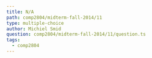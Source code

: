 ```yaml
---
title: N/A
path: comp2804/midterm-fall-2014/11
type: multiple-choice
author: Michiel Smid
question: comp2804/midterm-fall-2014/11/question.ts
tags:
  - comp2804
---
```

